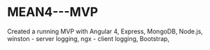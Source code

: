# MEAN4---MVP
Created a running MVP with 
Angular 4, 
Express, 
MongoDB, 
Node.js, 
winston - server logging, 
ngx - client logging,
Bootstrap, 
